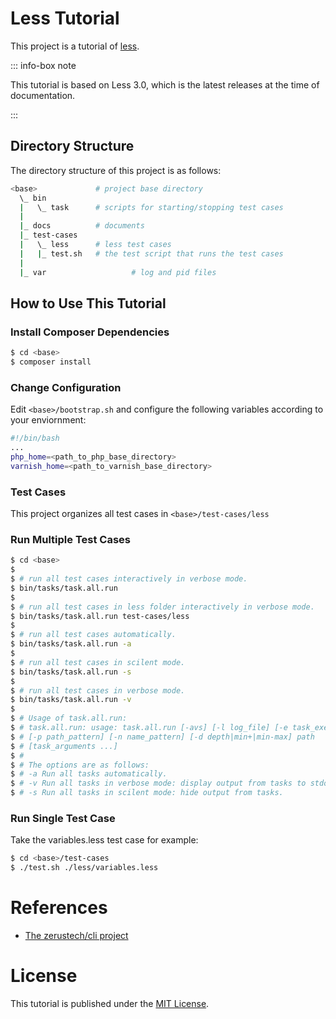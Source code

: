 # Less Tutorial #
This project is a tutorial of [less][3].

::: info-box note

This tutorial is based on Less 3.0, which is the latest releases at the time of
documentation.

:::

## Directory Structure ##

The directory structure of this project is as follows:

```bash
<base>             # project base directory
  \_ bin
  |   \_ task      # scripts for starting/stopping test cases
  |
  |_ docs          # documents
  |_ test-cases
  |   \_ less      # less test cases
  |   |_ test.sh   # the test script that runs the test cases
  |
  |_ var                   # log and pid files

```

## How to Use This Tutorial ##

### Install Composer Dependencies ###

```bash
$ cd <base>
$ composer install
```

### Change Configuration ###

Edit `<base>/bootstrap.sh` and configure the following variables according to your
enviornment:

```bash
#!/bin/bash
...
php_home=<path_to_php_base_directory>
varnish_home=<path_to_varnish_base_directory>

```

### Test Cases ###

This project organizes all test cases in `<base>/test-cases/less`

### Run Multiple Test Cases ###

```bash
$ cd <base>
$
$ # run all test cases interactively in verbose mode.
$ bin/tasks/task.all.run
$
$ # run all test cases in less folder interactively in verbose mode.
$ bin/tasks/task.all.run test-cases/less
$
$ # run all test cases automatically.
$ bin/tasks/task.all.run -a
$
$ # run all test cases in scilent mode.
$ bin/tasks/task.all.run -s
$
$ # run all test cases in verbose mode.
$ bin/tasks/task.all.run -v
$
$ # Usage of task.all.run:
$ # task.all.run: usage: task.all.run [-avs] [-l log_file] [-e task_exec]
$ # [-p path_pattern] [-n name_pattern] [-d depth|min+|min-max] path
$ # [task_arguments ...]
$ #
$ # The options are as follows:
$ # -a Run all tasks automatically.
$ # -v Run all tasks in verbose mode: display output from tasks to stdout.
$ # -s Run all tasks in scilent mode: hide output from tasks.
```

### Run Single Test Case ###

Take the variables.less test case for example:
```bash
$ cd <base>/test-cases
$ ./test.sh ./less/variables.less
```

# References #
* [The zerustech/cli project][2]

[1]: https://opensource.org/licenses/MIT "The MIT License (MIT)"
[2]: https://github.com/zerustech/cli "zerustech/cli"
[3]: http://lesscss.org/ "Less"

# License #
This tutorial is published under the [MIT License][1].
